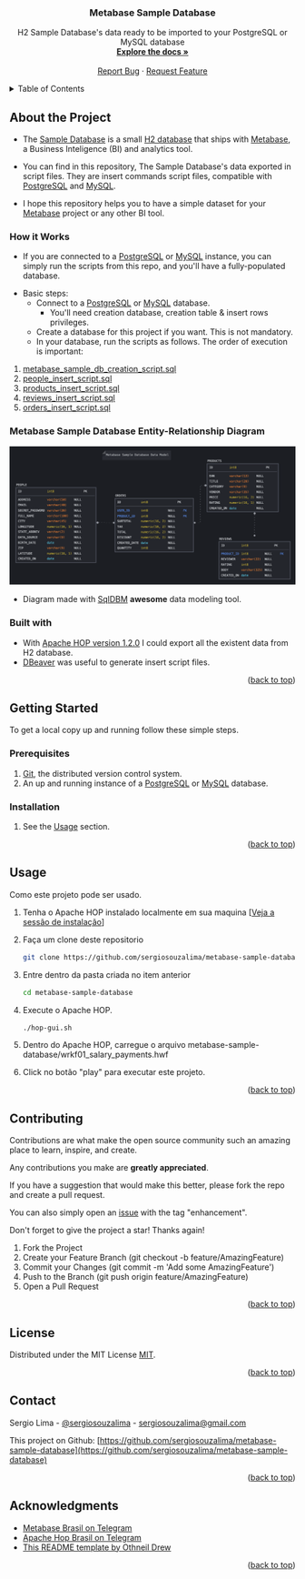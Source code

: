 <div id="top"></div>
<!--
*** Thanks for checking out this README file.
*** If you have a suggestion, please fork the repo and create a pull request
*** or open an issue with the tag "enhancement".
*** Don't forget to give the project a star!
*** Thank you!
-->

<div align="center">
<h3 align="center">Metabase Sample Database</h3>
  <p align="center">
    H2 Sample Database's data ready to be imported to your PostgreSQL or MySQL database
    <br />
    <a href="https://github.com/sergiosouzalima/metabase-sample-database">
    <strong>Explore the docs »</strong></a>
    <br />
    <br />
    <a href="https://github.com/sergiosouzalima/metabase-sample-database/issues">Report Bug</a>
    ·
    <a href="https://github.com/sergiosouzalima/metabase-sample-database/issues">Request Feature</a>
  </p>
</div>

<!-- TABLE OF CONTENTS -->
<details>
  <summary>Table of Contents</summary>
  <ol>
    <li>
      <a href="#about-the-project">About the Project</a>
      <ul>
        <li><a href="#how-it-works">How it works</a></li>
        <li><a href="#database-diagram">Database Entity-Relationship Diagram</a></li>
        <li><a href="#built-with">Built with</a></li>
      </ul>
    </li>
    <li>
      <a href="#getting-started">Getting Started</a>
      <ul>
        <li><a href="#prerequisites">Prerequisites</a></li>
        <li><a href="#installation">Installation</a></li>
      </ul>
    </li>
    <li><a href="#usage">Usage</a></li>
    <li><a href="#contributing">Contributing</a></li>
    <li><a href="#license">License</a></li>
    <li><a href="#contact">Contact</a></li>
    <li><a href="#acknowledgments">Acknowledgments</a></li>
  </ol>
</details>

<!-- ABOUT THE PROJECT -->

<div id="about-the-project"></div>


## About the Project

* The <a href="https://www.metabase.com/glossary/sample_database" target="_blank">Sample Database</a> is a small <a href="https://www.h2database.com/html/main.html" target="_blank">H2 database</a> that ships with <a href="https://www.metabase.com" target="_blank">Metabase</a>, a Business Inteligence (BI) and analytics tool.

* You can find in this repository, The Sample Database's data exported in script files. They are insert commands script files, compatible with <a href="https://www.postgresql.org" target="_blank">PostgreSQL</a> and <a href="https://www.mysql.com" target="_blank">MySQL</a>.

* I hope this repository helps you to have a simple dataset for your <a href="https://www.metabase.com" target="_blank">Metabase</a> project or any other BI tool.

<div id="how-it-works"></div>

### How it Works

* If you are connected to a <a href="https://www.postgresql.org" target="_blank">PostgreSQL</a> or <a href="https://www.mysql.com" target="_blank">MySQL</a> instance, you can simply run the scripts from this repo, and you'll have a fully-populated database.

- Basic steps:
  - Connect to a <a href="https://www.postgresql.org" target="_blank">PostgreSQL</a> or <a href="https://www.mysql.com" target="_blank">MySQL</a> database.
    - You'll need creation database, creation table & insert rows privileges.
  - Create a database for this project if you want. This is not mandatory.
  - In your database, run the scripts as follows. The order of execution is important:
1. <a href="https://github.com/sergiosouzalima/metabase-sample-database/blob/master/metabase_sample_db_creation_script.sql">metabase_sample_db_creation_script.sql</a>
2. <a href="https://github.com/sergiosouzalima/metabase-sample-database/blob/master/people_insert_script.sql">people_insert_script.sql</a>
3. <a href="https://github.com/sergiosouzalima/metabase-sample-database/blob/master/products_insert_script.sql">products_insert_script.sql</a>
4. <a href="https://github.com/sergiosouzalima/metabase-sample-database/blob/master/reviews_insert_script.sql">reviews_insert_script.sql</a>
5. <a href="https://github.com/sergiosouzalima/metabase-sample-database/blob/master/orders_insert_script.sql">orders_insert_script.sql</a>

<div id="database-diagram"></div>

### Metabase Sample Database Entity-Relationship Diagram

![Metabase Sample Database ERD](metabase_sample_database_mer.png "Metabase Sample Database ERD")

* Diagram made with <a href="https://sqldbm.com">SqlDBM</a> **awesome** data modeling tool.

<div id="built-with"></div>

### Built with

* With <a href="https://hop.apache.org" target="_blank">Apache HOP version 1.2.0</a> I could export all the existent data from H2 database.
* <a href="https://dbeaver.io" target="_blank">DBeaver</a> was useful to generate insert script files.

<p align="right">(<a href="#top">back to top</a>)</p>


<!-- GETTING STARTED -->
## Getting Started

To get a local copy up and running follow these simple steps.<br />

<div id="prerequisites"></div>

### Prerequisites

1. <a href="https://git-scm.com" target="_blank">Git</a>, the distributed version control system.
2. An up and running instance of a <a href="https://www.postgresql.org" target="_blank">PostgreSQL</a> or <a href="https://www.mysql.com" target="_blank">MySQL</a> database.

<div id="installation"></div>

### Installation

1. See the <a href="#usage">Usage</a> section.

<p align="right">(<a href="#top">back to top</a>)</p>

<!-- USAGE EXAMPLES -->

<div id="usage"></div>

## Usage

Como este projeto pode ser usado.

1. Tenha o Apache HOP instalado localmente em sua maquina [<a href="#installation">Veja a sessão de instalação</a>]

2. Faça um clone deste repositorio
   ```sh
   git clone https://github.com/sergiosouzalima/metabase-sample-database.git
   ```
3. Entre dentro da pasta criada no item anterior
   ```sh
   cd metabase-sample-database
   ```
4. Execute o Apache HOP.
   ```sh
   ./hop-gui.sh
   ```
5. Dentro do Apache HOP, carregue o arquivo metabase-sample-database/wrkf01_salary_payments.hwf

6. Click no botão "play" para executar este projeto.

<p align="right">(<a href="#top">back to top</a>)</p>

<!-- CONTRIBUTING -->

<div id="contributing"></div>

## Contributing

Contributions are what make the open source community such an amazing place to learn, inspire, and create.

Any contributions you make are **greatly appreciated**.

If you have a suggestion that would make this better, please fork the repo and create a pull request.

You can also simply open an <a href="https://github.com/sergiosouzalima/metabase-sample-database/issues">issue</a> with the tag "enhancement".

Don't forget to give the project a star! Thanks again!

1. Fork the Project
2. Create your Feature Branch (git checkout -b feature/AmazingFeature)
3. Commit your Changes (git commit -m 'Add some AmazingFeature')
4. Push to the Branch (git push origin feature/AmazingFeature)
5. Open a Pull Request

<p align="right">(<a href="#top">back to top</a>)</p>

<!-- LICENSE -->

<div id="license"></div>

## License

Distributed under the MIT License <a href="https://www.google.com/search?q=MIT+license&sxsrf=ALiCzsau_v3Gey9rKHFZXjAtM7pfNTQgzg%3A1657904235316&ei=a5zRYvH-EtSf5OUPkv2byA0&ved=0ahUKEwix4JHIrvv4AhXUD7kGHZL-BtkQ4dUDCA0&uact=5&oq=MIT+license&gs_lcp=Cgdnd3Mtd2l6EAMyBAgAEEMyBQgAEMsBMgUIABDLATIICAAQyQMQywEyBQgAEMsBMgUIABDLATIFCAAQywEyBQgAEIAEMgUIABCABDIFCAAQgAQ6BwgAEEcQsAM6CggAEOQCELADGAE6DAguEMgDELADEEMYAjoPCC4Q1AIQyAMQsAMQQxgCOgQILhBDOgoILhDHARDRAxBDOgoILhDHARCvARBDOgsILhCABBDHARDRAzoLCC4QgAQQxwEQrwE6DQguEMcBENEDEAoQywFKBAhBGABKBAhGGAFQ2AZYrBZgsCZoAXABeACAAYYCiAGuCZIBBTAuNy4xmAEAoAEByAEPwAEB2gEGCAEQARgJ2gEGCAIQARgI&sclient=gws-wiz">MIT</a>.

<p align="right">(<a href="#top">back to top</a>)</p>

<!-- CONTACT -->

<div id="contact"></div>

## Contact

Sergio Lima - [@sergiosouzalima](https://twitter.com/sergiosouzalima) - sergiosouzalima@gmail.com

This project on Github: [https://github.com/sergiosouzalima/metabase-sample-database](https://github.com/sergiosouzalima/metabase-sample-database)

<p align="right">(<a href="#top">back to top</a>)</p>

<!-- ACKNOWLEDGMENTS -->

<div id="acknowledgments"></div>

## Acknowledgments

* [Metabase Brasil on Telegram](https://t.me/metabasebrasil)
* [Apache Hop Brasil on Telegram](https://t.me/apachehop)
* [This README template by Othneil Drew](https://github.com/othneildrew/Best-README-Template)

<p align="right">(<a href="#top">back to top</a>)</p>
